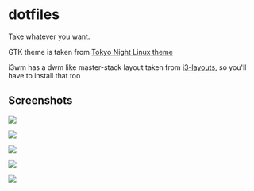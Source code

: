 # dotfiles

Take whatever you want.

GTK theme is taken from [Tokyo Night Linux theme](https://github.com/koiosdev/Tokyo-Night-Linux)

i3wm has a dwm like master-stack layout taken from [i3-layouts](https://github.com/eliep/i3-layouts), so you'll have to install that too 

## Screenshots

![](https://github.com/sz47/dotfiles/blob/main/screenshots/random.png)

![](https://github.com/sz47/dotfiles/blob/main/screenshots/assignments-workflow.png)

![](https://github.com/sz47/dotfiles/blob/main/screenshots/gtk-apps(libreoffice).png)

![](https://github.com/sz47/dotfiles/blob/main/screenshots/qt-apps(freecad).png)

![](https://github.com/sz47/dotfiles/blob/main/screenshots/windows-tiled.png)
